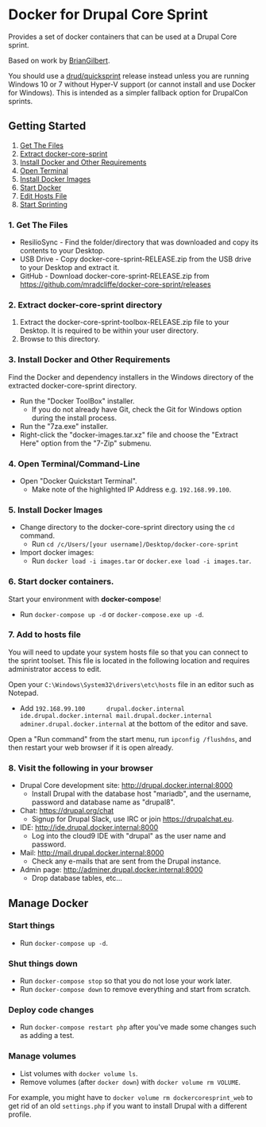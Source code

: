 # Docker for Drupal Core Sprint

Provides a set of docker containers that can be used at a Drupal Core sprint.

Based on work by [BrianGilbert](https://github.com/BrianGilbert/docksal-core-sprint).

You should use a [drud/quicksprint](https://github.com/drud/quicksprint) release instead unless you are running Windows 10 or 7 without Hyper-V support (or cannot install and use Docker for Windows). This is intended as a simpler fallback option for DrupalCon sprints.

## Getting Started

1. [Get The Files](#get-the-files)
2. [Extract docker-core-sprint](#extract-files)
3. [Install Docker and Other Requirements](#install)
4. [Open Terminal](#open-terminal)
5. [Install Docker Images](#install-images)
6. [Start Docker](#start)
7. [Edit Hosts File](#edit-hosts-file)
8. [Start Sprinting](#start-contributing)

<a name="get-the-files"></a>
### 1. Get The Files

* ResilioSync - Find the folder/directory that was downloaded and copy its contents to your Desktop.
* USB Drive - Copy docker-core-sprint-RELEASE.zip from the USB drive to your Desktop and extract it.
* GitHub - Download docker-core-sprint-RELEASE.zip from https://github.com/mradcliffe/docker-core-sprint/releases

<a name="extract-files"></a>
### 2. Extract docker-core-sprint directory

   1. Extract the docker-core-sprint-toolbox-RELEASE.zip file to your Desktop. It is required to be within your user directory.
   2. Browse to this directory.

<a name="install"></a>
### 3. Install Docker and Other Requirements

Find the Docker and dependency installers in the Windows directory of the extracted docker-core-sprint directory. 

* Run the "Docker ToolBox" installer.
   * If you do not already have Git, check the Git for Windows option during the install process.
* Run the "7za.exe" installer.
* Right-click the "docker-images.tar.xz" file and choose the "Extract Here" option from the "7-Zip" submenu.

<a name="open-terminal"></a>
### 4. Open Terminal/Command-Line

* Open "Docker Quickstart Terminal".
   * Make note of the highlighted IP Address e.g. `192.168.99.100`.

<a name="install-images"></a>
### 5. Install Docker Images

* Change directory to the docker-core-sprint directory using the `cd` command.
   * Run `cd /c/Users/[your username]/Desktop/docker-core-sprint`
* Import docker images:
   * Run `docker load -i images.tar` or `docker.exe load -i images.tar`.

<a name="start"></a>
### 6. Start docker containers.

Start your environment with **docker-compose**!

* Run `docker-compose up -d` or `docker-compose.exe up -d`.

<a name="edit-hosts-file"></a>
### 7. Add to hosts file

You will need to update your system hosts file so that you can connect to the sprint toolset. This file is located in the following location and requires administrator access to edit.

Open your `C:\Windows\System32\drivers\etc\hosts` file in an editor such as Notepad.

* Add `192.168.99.100      drupal.docker.internal ide.drupal.docker.internal mail.drupal.docker.internal adminer.drupal.docker.internal` at the bottom of the editor and save.

Open a "Run command" from the start menu, run `ipconfig /flushdns`, and then restart your web browser if it is open already.

<a name="start-contributing"></a>
### 8. Visit the following in your browser

* Drupal Core development site: http://drupal.docker.internal:8000
   * Install Drupal with the database host "mariadb", and the username, password and database name as "drupal8".
* Chat: https://drupal.org/chat
   * Signup for Drupal Slack, use IRC or join https://drupalchat.eu.
* IDE: http://ide.drupal.docker.internal:8000
   * Log into the cloud9 IDE with "drupal" as the user name and password.
* Mail: http://mail.drupal.docker.internal:8000
   * Check any e-mails that are sent from the Drupal instance.
* Admin page: http://adminer.drupal.docker.internal:8000
   * Drop database tables, etc...

## Manage Docker

### Start things

* Run `docker-compose up -d`.

### Shut things down

* Run `docker-compose stop` so that you do not lose your work later.
* Run `docker-compose down` to remove everything and start from scratch.

### Deploy code changes

* Run `docker-compose restart php` after you've made some changes such as adding a test.

### Manage volumes

* List volumes with `docker volume ls`.
* Remove volumes (after `docker down`) with `docker volume rm VOLUME`.

For example, you might have to `docker volume rm dockercoresprint_web` to get
rid of an old `settings.php` if you want to install Drupal with a different
profile.
